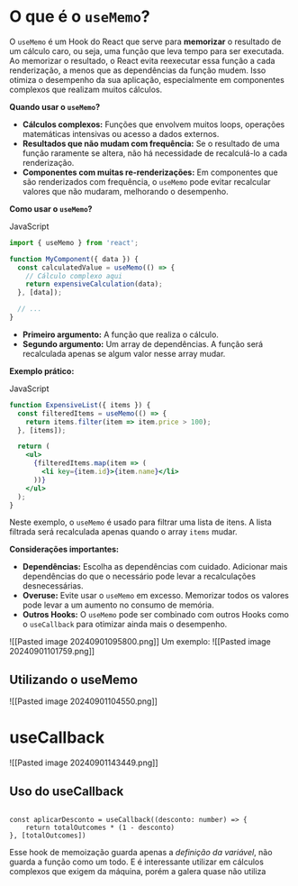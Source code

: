 # O que é o `useMemo`?

O `useMemo` é um Hook do React que serve para **memorizar** o resultado de um cálculo caro, ou seja, uma função que leva tempo para ser executada. Ao memorizar o resultado, o React evita reexecutar essa função a cada renderização, a menos que as dependências da função mudem. Isso otimiza o desempenho da sua aplicação, especialmente em componentes complexos que realizam muitos cálculos.

**Quando usar o `useMemo`?**

- **Cálculos complexos:** Funções que envolvem muitos loops, operações matemáticas intensivas ou acesso a dados externos.
- **Resultados que não mudam com frequência:** Se o resultado de uma função raramente se altera, não há necessidade de recalculá-lo a cada renderização.
- **Componentes com muitas re-renderizações:** Em componentes que são renderizados com frequência, o `useMemo` pode evitar recalcular valores que não mudaram, melhorando o desempenho.

**Como usar o `useMemo`?**

JavaScript

```jsx
import { useMemo } from 'react';

function MyComponent({ data }) {
  const calculatedValue = useMemo(() => {
    // Cálculo complexo aqui
    return expensiveCalculation(data);
  }, [data]);

  // ...
}
```

- **Primeiro argumento:** A função que realiza o cálculo.
- **Segundo argumento:** Um array de dependências. A função será recalculada apenas se algum valor nesse array mudar.

**Exemplo prático:**

JavaScript

```jsx
function ExpensiveList({ items }) {
  const filteredItems = useMemo(() => {
    return items.filter(item => item.price > 100);
  }, [items]);

  return (
    <ul>
      {filteredItems.map(item => (
        <li key={item.id}>{item.name}</li>
      ))}
    </ul>
  );
}
```

Neste exemplo, o `useMemo` é usado para filtrar uma lista de itens. A lista filtrada será recalculada apenas quando o array `items` mudar.

**Considerações importantes:**

- **Dependências:** Escolha as dependências com cuidado. Adicionar mais dependências do que o necessário pode levar a recalculações desnecessárias.
- **Overuse:** Evite usar o `useMemo` em excesso. Memorizar todos os valores pode levar a um aumento no consumo de memória.
- **Outros Hooks:** O `useMemo` pode ser combinado com outros Hooks como o `useCallback` para otimizar ainda mais o desempenho.

![[Pasted image 20240901095800.png]]
Um exemplo: ![[Pasted image 20240901101759.png]]
## Utilizando o useMemo
![[Pasted image 20240901104550.png]]

# useCallback
![[Pasted image 20240901143449.png]]
## Uso do useCallback

```tsx

const aplicarDesconto = useCallback((desconto: number) => {
	return totalOutcomes * (1 - desconto)
}, [totalOutcomes])

```
Esse hook de memoização guarda apenas a *definição da variável*, não guarda a função como um todo. E é interessante utilizar em cálculos complexos que exigem da máquina, porém a galera quase não utiliza